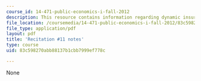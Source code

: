 ```yaml
---
course_id: 14-471-public-economics-i-fall-2012
description: This resource contains information regarding dynamic insurance.
file_location: /coursemedia/14-471-public-economics-i-fall-2012/83c598270abb88137b1cbb7999ef778c_MIT14_471F12_recnotes11.pdf
file_type: application/pdf
layout: pdf
title: 'Recitation #11 notes'
type: course
uid: 83c598270abb88137b1cbb7999ef778c

---
```

None